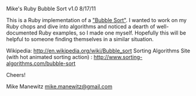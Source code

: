 Mike's Ruby Bubble Sort v1.0
8/17/11

This is a Ruby implementation of a ["Bubble Sort"](http://en.wikipedia.org/wiki/Bubble_sort). I wanted to work on my Ruby chops and dive into algorithms and noticed a dearth of well-documented Ruby examples, so I made one myself. Hopefully this will be helpful to someone finding themselves in a similar situation.

Wikipedia: http://en.wikipedia.org/wiki/Bubble_sort
Sorting Algorithms Site (with hot animated sorting action) : http://www.sorting-algorithms.com/bubble-sort

Cheers!

Mike Manewitz
mike.manewitz@gmail.com